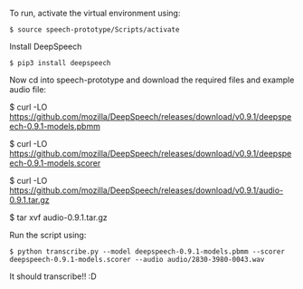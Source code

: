 To run, activate the virtual environment using:

	$ source speech-prototype/Scripts/activate

Install DeepSpeech

    $ pip3 install deepspeech
    
Now cd into speech-prototype and download the required files and example audio file:


$ curl -LO https://github.com/mozilla/DeepSpeech/releases/download/v0.9.1/deepspeech-0.9.1-models.pbmm

$ curl -LO https://github.com/mozilla/DeepSpeech/releases/download/v0.9.1/deepspeech-0.9.1-models.scorer

$ curl -LO https://github.com/mozilla/DeepSpeech/releases/download/v0.9.1/audio-0.9.1.tar.gz

$ tar xvf audio-0.9.1.tar.gz

Run the script using:

	$ python transcribe.py --model deepspeech-0.9.1-models.pbmm --scorer deepspeech-0.9.1-models.scorer --audio audio/2830-3980-0043.wav
	
It should transcribe!! :D
